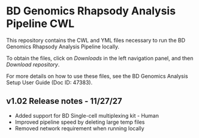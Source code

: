 # BD Genomics Rhapsody Analysis Pipeline CWL

This repository contains the CWL and YML files necessary to run the BD Genomics Rhapsody Analysis Pipeline locally.

To obtain the files, click on _Downloads_ in the left navigation panel, and then _Download repository_.

For more details on how to use these files, see the BD Genomics Analysis Setup User Guide (Doc ID: 47383).

## v1.02 Release notes - 11/27/27
- Added support for BD Single-cell multiplexing kit - Human
- Improved pipeline speed by deleting large temp files
- Removed network requirement when running locally